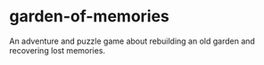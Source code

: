 # garden-of-memories
An adventure and puzzle game about rebuilding an old garden and recovering lost memories.
